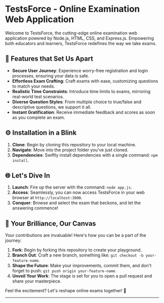# TestsForce - Online Examination Web Application

Welcome to TestsForce, the cutting-edge online examination web application powered by Node.js, HTML, CSS, and Express.js. Empowering both educators and learners, TestsForce redefines the way we take exams.

## 🚀 Features that Set Us Apart

- **Secure User Journey**: Experience worry-free registration and login processes, ensuring your data is safe.
- **Effortless Exam Crafting**: Craft exams with ease, customizing questions to match your needs.
- **Realistic Time Constraints**: Introduce time limits to exams, mirroring real-world test scenarios.
- **Diverse Question Styles**: From multiple choice to true/false and descriptive questions, we support it all.
- **Instant Gratification**: Receive immediate feedback and scores as soon as you complete an exam.

## ⚙️ Installation in a Blink

1. **Clone**: Begin by cloning this repository to your local machine.
2. **Navigate**: Move into the project folder you've just cloned.
3. **Dependencies**: Swiftly install dependencies with a single command: `npm install`.

## 🌐 Let's Dive In

1. **Launch**: Fire up the server with the command: `node app.js`.
2. **Access**: Seamlessly, you can now access TestsForce in your web browser at `http://localhost:3000`.
3. **Conquer**: Browse and select the exam that beckons, and let the answering commence!

## 🤝 Your Brilliance, Our Canvas

Your contributions are invaluable! Here's how you can be a part of the journey:

1. **Fork**: Begin by forking this repository to create your playground.
2. **Branch Out**: Craft a new branch, something like: `git checkout -b your-feature-name`.
3. **Shape the Future**: Make your improvements, commit them, and don't forget to push: `git push origin your-feature-name`.
4. **Unveil Your Work**: The stage is set for you to open a pull request and share your masterpiece.

Feel the excitement? Let's reshape online exams together! 🌟

---

